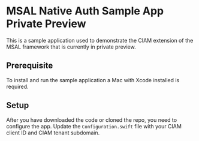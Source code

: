 # MSAL Native Auth Sample App Private Preview

This is a sample application used to demonstrate the CIAM extension of the MSAL framework that is currently in private preview. 

## Prerequisite

To install and run the sample application a Mac with Xcode installed is required.

## Setup
After you have downloaded the code or cloned the repo, you need to configure the app.
Update the `Configuration.swift` file with your CIAM client ID and CIAM tenant subdomain.